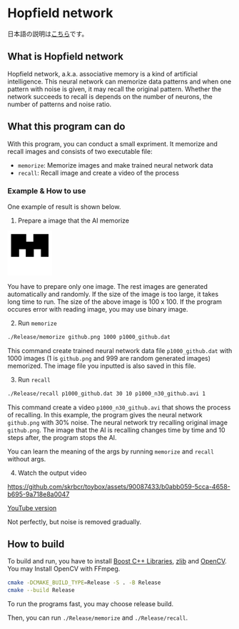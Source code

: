 # Hopfield network

日本語の説明は[こちら](./README_ja.md)です。

## What is Hopfield network
Hopfield network, a.k.a. associative memory is a kind of artificial intelligence. This neural network can memorize data patterns and when one pattern with noise is given, it may recall the original pattern. Whether the network succeeds to recall is depends on the number of neurons, the number of patterns and noise ratio.

## What this program can do
With this program, you can conduct a small expriment. It memorize and recall images and consists of two executable file:

- `memorize`: Memorize images and make trained neural network data
- `recall`: Recall image and create a video of the process

### Example & How to use
One example of result is shown below.

1. Prepare a image that the AI memorize

![Prepared image example](./github.png "github.png")

You have to prepare only one image. The rest images are generated automatically and randomly. If the size of the image is too large, it takes long time to run. The size of the above image is 100 x 100. If the program occures error with reading image, you may use binary image.

2. Run `memorize`

```bash
./Release/memorize github.png 1000 p1000_github.dat
```

This command create trained neural network data file `p1000_github.dat` with 1000 images (1 is `github.png` and 999 are random generated images) memorized. The image file you inputted is also saved in this file.

3. Run `recall`

```bash
./Release/recall p1000_github.dat 30 10 p1000_n30_github.avi 1
```

This command create a video `p1000_n30_github.avi` that shows the process of recalling. In this example, the program gives the neural network `github.png` with 30% noise. The neural network try recalling original image `github.png`. The image that the AI is recalling changes time by time and 10 steps after, the program stops the AI.

You can learn the meaning of the args by running `memorize` and `recall` without args.

4. Watch the output video

https://github.com/skrbcr/toybox/assets/90087433/b0abb059-5cca-4658-b695-9a718e8a0047

[YouTube version](https://youtu.be/UE2mZNWXd-A)

Not perfectly, but noise is removed gradually.

## How to build

To build and run, you have to install [Boost C++ Libraries](https://www.boost.org/), [zlib](https://www.zlib.net/) and [OpenCV](https://opencv.org/). You may Install OpenCV with FFmpeg.

```bash
cmake -DCMAKE_BUILD_TYPE=Release -S . -B Release
cmake --build Release
```

To run the programs fast, you may choose release build.

Then, you can run `./Release/memorize` and `./Release/recall`.


